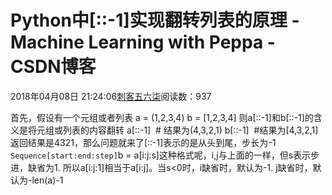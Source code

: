# Python中[::-1]实现翻转列表的原理 - Machine Learning with Peppa - CSDN博客





2018年04月08日 21:24:06[刺客五六柒](https://me.csdn.net/qq_39521554)阅读数：937








首先，假设有一个元组或者列表
a = (1,2,3,4)
b = [1,2,3,4]
则a[::-1]和b[::-1]的含义是将元组或列表的内容翻转
a[::-1]  # 结果为(4,3,2,1)
b[::-1]  #结果为[4,3,2,1]
返回结果是4321，那么问题就来了[::-1]表示的是从头到尾，步长为-1
`Sequence[start:end:step]`b = a[i:j:s]这种格式呢，i,j与上面的一样，但s表示步进，缺省为1.
所以a[i:j:1]相当于a[i:j]。当s<0时，i缺省时，默认为-1. j缺省时，默认为-len(a)-1


